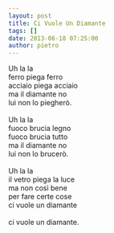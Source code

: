```yaml
---
layout: post
title: Ci Vuole Un Diamante
tags: []
date: 2013-06-18 07:25:00
author: pietro
---
```

Uh la la<br/>ferro piega ferro<br/>acciaio piega acciaio<br/>ma il diamante no<br/>lui non lo piegherò.<br/><br/>Uh la la<br/>fuoco brucia legno<br/>fuoco brucia tutto<br/>ma il diamante no<br/>lui non lo brucerò.<br/><br/>Uh la la<br/>il vetro piega la luce<br/>ma non così bene<br/>per fare certe cose<br/>ci vuole un diamante<br/><br/>ci vuole un diamante.

